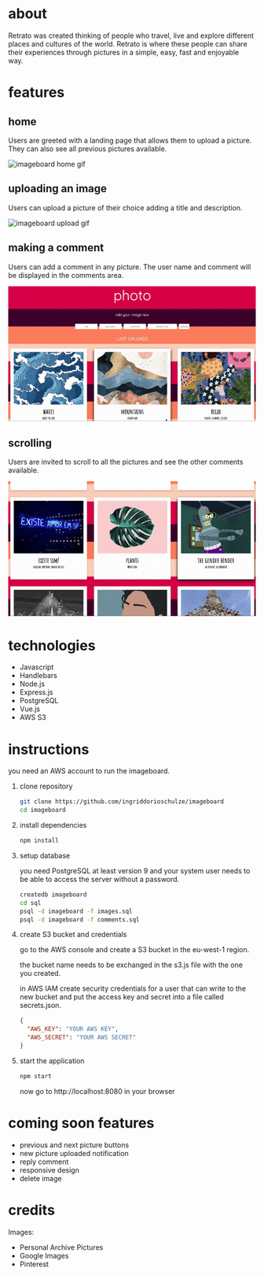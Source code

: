 # about

Retrato was created thinking of people who travel, live and explore different places and cultures of the world.
Retrato is where these people can share their experiences through pictures in a simple, easy, fast and enjoyable way.

# features

## home

Users are greeted with a landing page that allows them to upload a picture. They can also see all previous pictures available.

![imageboard home gif](./assets/imageboard1.gif)

## uploading an image

Users can upload a picture of their choice adding a title and description.

![imageboard upload gif](./assets/imageboard2.gif)

## making a comment

Users can add a comment in any picture. The user name and comment will be displayed in the comments area.

![imageboard comment gif](./assets/imageboard3.gif)

## scrolling

Users are invited to scroll to all the pictures and see the other comments available.

![imageboard scrolling gif](./assets/imageboard4.gif)

# technologies

- Javascript
- Handlebars
- Node.js
- Express.js
- PostgreSQL
- Vue.js
- AWS S3

# instructions

you need an AWS account to run the imageboard.

1.  clone repository

    ```bash
    git clone https://github.com/ingriddorioschulze/imageboard
    cd imageboard
    ```

2.  install dependencies

    ```bash
    npm install
    ```

3.  setup database

    you need PostgreSQL at least version 9 and your system user needs to be able to access the server without a password.

    ```bash
    createdb imageboard
    cd sql
    psql -d imageboard -f images.sql
    psql -d imageboard -f comments.sql
    ```

4.  create S3 bucket and credentials

    go to the AWS console and create a S3 bucket in the eu-west-1 region.

    the bucket name needs to be exchanged in the s3.js file with the one you created.

    in AWS IAM create security credentials for a user that can write to the new bucket and put the access key and secret into a file called secrets.json.

    ```json
    {
      "AWS_KEY": "YOUR AWS KEY",
      "AWS_SECRET": "YOUR AWS SECRET"
    }
    ```

5.  start the application

    ```bash
    npm start
    ```

    now go to http://localhost:8080 in your browser

# coming soon features

- previous and next picture buttons
- new picture uploaded notification
- reply comment
- responsive design
- delete image

# credits

Images:

- Personal Archive Pictures
- Google Images
- Pinterest
